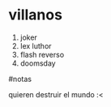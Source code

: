 # villanos 

1. joker 
2. lex luthor
3. flash reverso
4. doomsday
 


 #notas

quieren destruir el mundo :< 